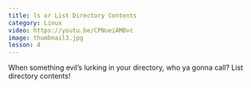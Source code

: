 ```yaml
---
title: ls or List Directory Contents
category: Linux
video: https://youtu.be/CPNueiAMBvc
image: thumbnail3.jpg
lesson: 4
---
```


When something evil’s lurking in your directory, who ya gonna call? List directory contents!
